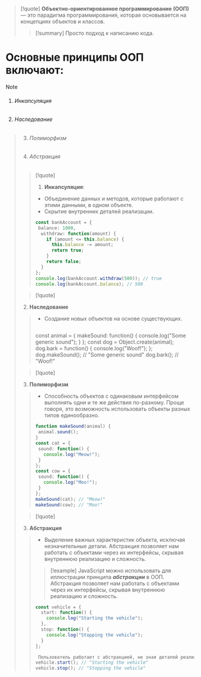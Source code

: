 > [!quote] 
>  **Объектно-ориентированное программирование (ООП)** — это парадигма программирования, которая основывается на концепциях объектов и классов.
>  > [!summary] 
> Просто подход к написанию кода. 
  
  # Основные принципы ООП включают:
> [!note] 
>   1. ###### Инкапсуляция
  2. ###### Наследование
> 3.  ###### Полиморфизм
>4. ######  Абстракция
>  
>> [!quote] 
>>  1.  **Инкапсуляция**:
>>- Объединение данных и методов, которые работают с этими данными, в одном объекте.
>>- Скрытие внутренних деталей реализации.
>>  
>>  ```ts
>>  const bankAccount = {
>>   balance: 1000,
>>    withdraw: function(amount) {
>>      if (amount <= this.balance) {
>>        this.balance -= amount;
>>        return true;
>>      }
>>      return false;
>>    }
>>  };
>>  console.log(bankAccount.withdraw(500)); // true
>>  console.log(bankAccount.balance); // 500
>>  ```
>  
>> [!quote] 
> 2. **Наследование**
>>  - Создание новых объектов на основе существующих.
>>    ```ts 
>>  const animal = {
>>  makeSound: function() {
>>    console.log("Some generic sound");
>>  }
>>};
>>const dog = Object.create(animal);
>>dog.bark = function() {
>>  console.log("Woof!");
>>};
>>dog.makeSound(); // "Some generic sound"
>>dog.bark(); // "Woof!"
>
>> [!quote] 
> 3. **Полиморфизм**
>> - Способность объектов с одинаковым интерфейсом выполнять одни и те же действия по-разному. Проще говоря, это возможность использовать объекты разных типов единообразно.
>> ```ts 
>>function makeSound(animal) {
>>  animal.sound();
>>}
>>const cat = {
>>  sound: function() {
>>    console.log("Meow!");
>>  }
>>};
>>const cow = {
>>  sound: function() {
>>    console.log("Moo!");
>>  }
>>};
>>makeSound(cat); // "Meow!"
>>makeSound(cow); // "Moo!" 
>
>> [!quote] 
> 3. **Абстракция**
>> - Выделение важных характеристик объекта, исключая незначительные детали.
>>   Абстракция позволяет нам работать с объектами через их интерфейсы, скрывая внутреннюю реализацию и сложность.
>>  > [!example] 
>>  > JavaScript можно использовать для иллюстрации принципа **_абстракции_** в ООП. Абстракция позволяет нам работать с объектами через их интерфейсы, скрывая внутреннюю реализацию и сложность.
>> ```ts 
>> const vehicle = {
>>   start: function() {
>>     console.log("Starting the vehicle");
>>   },
>>   stop: function() {
>>     console.log("Stopping the vehicle");
>>   }
>> };
>> 
>>  Пользователь работает с абстракцией, не зная деталей реализации
>> vehicle.start(); // "Starting the vehicle"
>> vehicle.stop(); // "Stopping the vehicle"